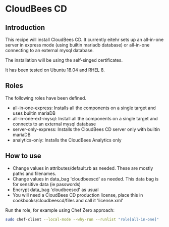 # CloudBees CD #

## Introduction ##

This recipe will install CloudBees CD.  It currently eitehr sets up an all-in-one server in express mode (using builtin mariadb database) or all-in-one connecting to an external mysql database.

The installation will be using the self-singed certificates.

It has been tested on Ubuntu 18.04 and RHEL 8.
## Roles ##

The following roles have been defined.

- all-in-one-express: Installs all the components on a single target and uses builtin mariaDB
- all-in-one-ext-mysql: Install all the components on a single target and connects to an external mysql database
- server-only-express: Installs the CloudBees CD server only with builtin mariaDB
- analytics-only: Installs the CloudBees Analytics only
## How to use ##

- Change values in attributes/default.rb as needed.  These are mostly paths and filenames.
- Change values in data_bag 'cloudbeescd' as needed.  This data bag is for sensitive data (ie passwords)
- Encrypt data_bag 'cloudbeescd' as usual
- You will need a CloudBees CD production license, place this in cookbooks/cloudbeescd/files and call it 'license.xml'

Run the role, for example using Chef Zero approach:

```bash
sudo chef-client --local-mode --why-run --runlist "role[all-in-one]"
```

